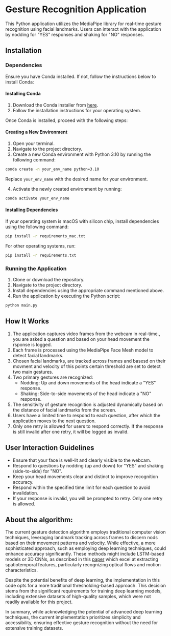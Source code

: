 
# Gesture Recognition Application

This Python application utilizes the MediaPipe library for real-time gesture recognition using facial landmarks. Users can interact with the application by nodding for "YES" responses and shaking for "NO" responses.

## Installation

### Dependencies

Ensure you have Conda installed. If not, follow the instructions below to install Conda:

#### Installing Conda

1. Download the Conda installer from [here](https://docs.conda.io/projects/conda/en/latest/user-guide/install/index.html).
2. Follow the installation instructions for your operating system.

Once Conda is installed, proceed with the following steps:

#### Creating a New Environment

1. Open your terminal.
2. Navigate to the project directory.
3. Create a new Conda environment with Python 3.10 by running the following command:

```bash
conda create -n your_env_name python=3.10
```

Replace `your_env_name` with the desired name for your environment.

4. Activate the newly created environment by running:

```bash
conda activate your_env_name
```

#### Installing Dependencies

If your operating system is macOS with silicon chip, install dependencies using the following command:

```bash
pip install -r requirements_mac.txt
```

For other operating systems, run:

```bash
pip install -r requirements.txt
```

### Running the Application

1. Clone or download the repository.
2. Navigate to the project directory.
3. Install dependencies using the appropriate command mentioned above.
4. Run the application by executing the Python script:

```bash
python main.py
```
## How It Works

1. The application captures video frames from the webcam in real-time., you are asked a question and based on your head movement the rsponse is logged.
2. Each frame is processed using the MediaPipe Face Mesh model to detect facial landmarks.
3. Chosen facial landmarks, are tracked across frames and basesd on their movment and velocity of this points certain threshold are set to detect two main gestures.
4. Two primary gestures are recognized:
   - Nodding: Up and down movements of the head indicate a "YES" response.
   - Shaking: Side-to-side movements of the head indicate a "NO" response.
5. The sensitivity of gesture recognition is adjusted dynamically based on the distance of facial landmarks from the screen.
6. Users have a limited time to respond to each question, after which the application moves to the next question.
7. Only one retry is allowed for users to respond correctly. If the response is still invalid after one retry, it will be logged as invalid.


## User Interaction Guidelines

- Ensure that your face is well-lit and clearly visible to the webcam.
- Respond to questions by nodding (up and down) for "YES" and shaking (side-to-side) for "NO".
- Keep your head movements clear and distinct to improve recognition accuracy.
- Respond within the specified time limit for each question to avoid invalidation.
- If your response is invalid, you will be prompted to retry. Only one retry is allowed.


## About the algorithm:
The current gesture detection algorithm employs traditional computer vision techniques, leveraging landmark tracking across frames to discern nods based on their movement patterns and velocity. While effective, a more sophisticated approach, such as employing deep learning techniques, could enhance accuracy significantly. These methods might include LSTM-based models or 3D CNNs, as described in this [paper](https://link.springer.com/article/10.1007/s12555-022-0051-6) which excel at extracting spatiotemporal features, particularly recognizing optical flows and motion characteristics.

Despite the potential benefits of deep learning, the implementation in this code opts for a more traditional thresholding-based approach. This decision stems from the significant requirements for training deep learning models, including extensive datasets of high-quality samples, which were not readily available for this project.

In summary, while acknowledging the potential of advanced deep learning techniques, the current implementation prioritizes simplicity and accessibility, ensuring effective gesture recognition without the need for extensive training datasets.
